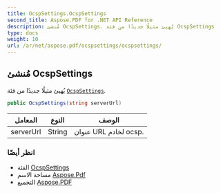 ```yaml
---
title: OcspSettings.OcspSettings
second_title: Aspose.PDF for .NET API Reference
description: مُنشئ OcspSettings. يُهيئ مثيلًا جديدًا من فئة OcspSettings
type: docs
weight: 10
url: /ar/net/aspose.pdf/ocspsettings/ocspsettings/
---
```

## مُنشئ OcspSettings

يُهيئ مثيلًا جديدًا من فئة [`OcspSettings`](../).

```csharp
public OcspSettings(string serverUrl)
```

| المعامل | النوع | الوصف |
| --- | --- | --- |
| serverUrl | String | عنوان URL لخادم ocsp. |

### انظر أيضًا

* الفئة [OcspSettings](../)
* مساحة الاسم [Aspose.Pdf](../../../aspose.pdf/)
* التجميع [Aspose.PDF](../../../)